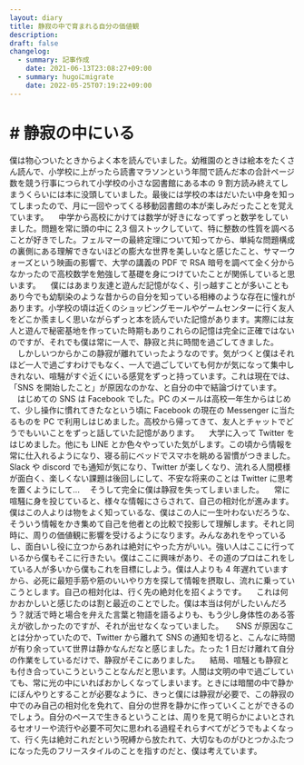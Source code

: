 ```yaml
---
layout: diary
title: 静寂の中で育まれる自分の価値観
description: 
draft: false
changelog:
  - summary: 記事作成
    date: 2021-06-13T23:08:27+09:00
  - summary: hugoにmigrate
    date: 2022-05-25T07:19:22+09:00
---
```


# # 静寂の中にいる

僕は物心ついたときからよく本を読んでいました。幼稚園のときは絵本をたくさん読んで、小学校に上がったら読書マラソンという年間で読んだ本の合計ページ数を競う行事につられて小学校の小さな図書館にある本の 9 割方読み終えてしまうくらいには本に没頭していました。最後には学校の本はだいたい中身を知ってしまったので、月に一回やってくる移動図書館の本が楽しみだったことを覚えています。
　中学から高校にかけては数学が好きになってずっと数学をしていました。問題を常に頭の中に 2,3 個ストックしていて、特に整数の性質を調べることが好きでした。フェルマーの最終定理について知ってから、単純な問題構成の裏側にある理解できないほどの膨大な世界を美しいなと感じたこと、サマーウォーズという映画の影響で、大学の講義の PDF で RSA 暗号を調べて全く分からなかったので高校数学を勉強して基礎を身につけていたことが関係していると思います。
　僕にはあまり友達と遊んだ記憶がなく、引っ越すことが多いこともあり今でも幼馴染のような昔からの自分を知っている相棒のような存在に憧れがあります。小学校の頃は近くのショッピングモールやゲームセンターに行く友人をどこか羨ましく思いながらずっと本を読んでいた記憶があります。実際には友人と遊んで秘密基地を作っていた時期もありこれらの記憶は完全に正確ではないのですが、それでも僕は常に一人で、静寂と共に時間を過ごしてきました。
　しかしいつからかこの静寂が離れていったようなのです。気がつくと僕はそれほど一人で過ごすわけでもなく、一人で過ごしていても何かが気になって集中しきれない、喧騒がすぐ近くにいる感覚をずっと持っています。これは現在では、「SNS を開始したこと」が原因なのかな、と自分の中で結論づけています。
　はじめての SNS は Facebook でした。PC のメールは高校一年生からはじめて、少し操作に慣れてきたなという頃に Facebook の現在の Messenger に当たるものを PC で利用しはじめました。高校から帰ってきて、友人とチャットでどうでもいいことをずっと話していた記憶があります。
　大学に入って Twitter をはじめました。他にも LINE とか色々やっていた気がします。この頃から情報を常に仕入れるようになり、寝る前にベッドでスマホを眺める習慣がつきました。Slack や discord でも通知が気になり、Twitter が楽しくなり、流れる人間模様が面白く、楽しくない課題は後回しにして、不安な将来のことは Twitter に思考を置くようにして...
　そうして完全に僕は静寂を失ってしまいました。
　常に喧騒に身を投じていると、様々な情報にさらされて、自己の相対化が進みます。僕はこの人よりは物をよく知っているな、僕はこの人に一生叶わないだろうな、そういう情報をかき集めて自己を他者との比較で投影して理解します。それと同時に、周りの価値観に影響を受けるようになります。みんなあれをやっているし、面白いし役に立つからあれは絶対にやった方がいい。強い人はここに行っているから僕もそこに行きたい。僕はここに興味があり、その道のプロはこれをしている人が多いから僕もこれを目標にしよう。僕は人よりも 4 年遅れていますから、必死に最短手筋や筋のいいやり方を探して情報を摂取し、流れに乗っていこうとします。自己の相対化は、行く先の絶対化を招くようです。
　これは何かおかしいと感じたのは割と最近のことでした。僕は本当は何がしたいんだろう？就活で時と場合を弁えた言葉と物語を語るよりも、もう少し身体性のある答えが欲しかったのですが、それが出せなくなっていました。
　 SNS が原因なことは分かっていたので、Twitter から離れて SNS の通知を切ると、こんなに時間が有り余っていて世界は静かなんだなと感じました。たった 1 日だけ離れて自分の作業をしているだけで、静寂がそこにありました。
　結局、喧騒とも静寂とも付き合っていこうということなんだと思います。人間は文明の中で過ごしていても、常に光の中にいればおかしくなってしまいます。ときには暗闇の中で静かにぼんやりとすることが必要なように、きっと僕には静寂が必要で、この静寂の中でのみ自己の相対化を免れて、自分の世界を静かに作っていくことができるのでしょう。自分のペースで生きるということは、周りを見て明らかによいとされるセオリーや流行や必要不可欠に思われる過程それらすべてがどうでもよくなって、行く先は絶対これだという呪縛から放たれて、大切なものがひとつかふたつになった先のフリースタイルのことを指すのだと、僕は考えています。
